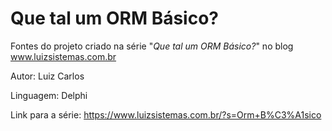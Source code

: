 # Que tal um ORM Básico?

Fontes do projeto criado na série "_Que tal um ORM Básico?_" no blog www.luizsistemas.com.br

Autor: Luiz Carlos

Linguagem: Delphi

Link para a série: https://www.luizsistemas.com.br/?s=Orm+B%C3%A1sico
